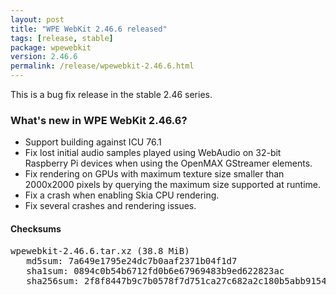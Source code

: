 ```yaml
---
layout: post
title: "WPE WebKit 2.46.6 released"
tags: [release, stable]
package: wpewebkit
version: 2.46.6
permalink: /release/wpewebkit-2.46.6.html
---
```


This is a bug fix release in the stable 2.46 series.

### What's new in WPE WebKit 2.46.6?

- Support building against ICU 76.1
- Fix lost initial audio samples played using WebAudio on 32-bit Raspberry Pi devices when using the OpenMAX GStreamer elements.
- Fix rendering on GPUs with maximum texture size smaller than 2000x2000 pixels by querying the maximum size supported at runtime.
- Fix a crash when enabling Skia CPU rendering.
- Fix several crashes and rendering issues.

#### Checksums

<pre>
wpewebkit-2.46.6.tar.xz (38.8 MiB)
   md5sum: 7a649e1795e24dc7b0aaf2371b04f1d7
   sha1sum: 0894c0b54b6712fd0b6e67969483b9ed622823ac
   sha256sum: 2f8f8447b9c7b0578f7d751ca27c682a2c180b5abb91542af52a96e8a24a6262
</pre>
